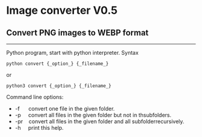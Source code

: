 # Image converter V0.5
## Convert PNG images to WEBP format
---

Python program, start with python interpreter.
Syntax

`python convert {_option_} {_filename_}`

or

`python3 convert {_option_} {_filename_}`

Command line options:
- -f &nbsp;&nbsp;&nbsp;&nbsp;&nbsp;convert one file in the given folder.
- -p &nbsp;&nbsp;&nbsp;&nbsp;convert all files in the given folder but not in thsubfolders.
- -pr &nbsp;&nbsp;&nbsp;convert all files in the given folder and all subfolderrecursively.
- -h &nbsp;&nbsp;&nbsp;&nbsp;print this help.


